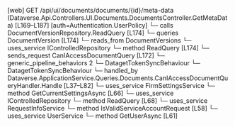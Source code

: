 [web] GET /api/ui/documents/documents/{id}/meta-data  (Dataverse.Api.Controllers.UI.Documents.DocumentsController.GetMetaData)  [L169–L187] [auth=Authentication.UserPolicy]
  └─ calls DocumentVersionRepository.ReadQuery [L174]
  └─ queries DocumentVersion [L174]
    └─ reads_from DocumentVersions
  └─ uses_service IControlledRepository<DocumentVersion>
    └─ method ReadQuery [L174]
  └─ sends_request CanIAccessDocumentQuery [L172]
    └─ generic_pipeline_behaviors 2
      └─ DatagetTokenSyncBehaviour
      └─ DatagetTokenSyncBehaviour
    └─ handled_by Dataverse.ApplicationService.Queries.Documents.CanIAccessDocumentQueryHandler.Handle [L37–L82]
      └─ uses_service FirmSettingsService
        └─ method GetCurrentSettingsAsync [L66]
      └─ uses_service IControlledRepository<Document>
        └─ method ReadQuery [L68]
      └─ uses_service RequestInfoService
        └─ method IsValidServiceAccountRequest [L58]
      └─ uses_service UserService
        └─ method GetUserAsync [L61]

